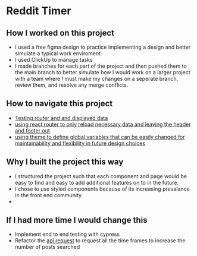 # Reddit Timer

## How I worked on this project

- I used a free figma design to practice implementing a design and better simulate a typical work enviroment
- I used ClickUp to manage tasks
- I made branches for each part of the project and then pushed them to the main branch to better simulate how I would work on a larger project with a team where I must make my changes on a seperate branch, review them, and resolve any merge conflicts.


## How to navigate this project

- [Testing router and and displayed data](src/components/Table/Api.test.js)
- [using react router to only reload necessary data and leaving the header and footer out](src/App.js)
- [using theme to define global variables that can be easily changed for maintainability and flexibility in future design choices](src/theme.js)

## Why I built the project this way
- I structured the project such that each component and page would be easy to find and easy to add additional features on to in the future. 
- I chose to use styled components because of its increasing prevalance in the front end community
-  
## If I had more time I would change this
- Implement end to end testing with cypress
- Refactor the [api request](src/components/Table/Table.js/L38) to request all the time frames to increase the number of posts searched
